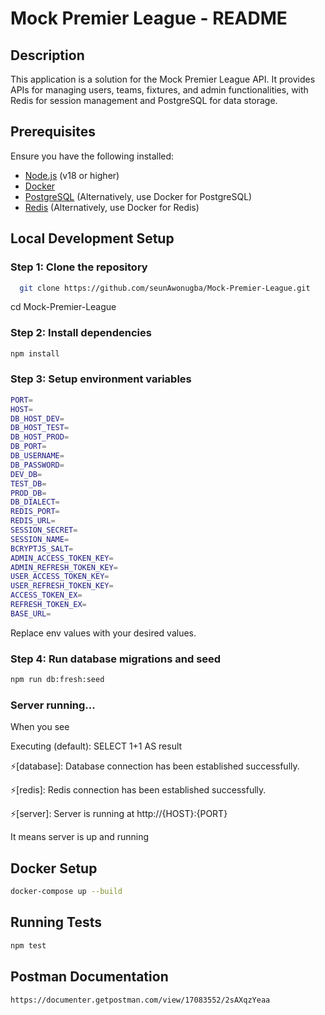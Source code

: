 # Mock Premier League - README

## Description

This application is a solution for the Mock Premier League API. It provides APIs for managing users, teams, fixtures, and admin functionalities, with Redis for session management and PostgreSQL for data storage.

## Prerequisites

Ensure you have the following installed:

-   [Node.js](https://nodejs.org/) (v18 or higher)
-   [Docker](https://www.docker.com/)
-   [PostgreSQL](https://www.postgresql.org/) (Alternatively, use Docker for PostgreSQL)
-   [Redis](https://redis.io/) (Alternatively, use Docker for Redis)

## Local Development Setup

### Step 1: Clone the repository

```bash
  git clone https://github.com/seunAwonugba/Mock-Premier-League.git
```

cd Mock-Premier-League

### Step 2: Install dependencies

```bash
npm install
```

### Step 3: Setup environment variables

```bash
PORT=
HOST=
DB_HOST_DEV=
DB_HOST_TEST=
DB_HOST_PROD=
DB_PORT=
DB_USERNAME=
DB_PASSWORD=
DEV_DB=
TEST_DB=
PROD_DB=
DB_DIALECT=
REDIS_PORT=
REDIS_URL=
SESSION_SECRET=
SESSION_NAME=
BCRYPTJS_SALT=
ADMIN_ACCESS_TOKEN_KEY=
ADMIN_REFRESH_TOKEN_KEY=
USER_ACCESS_TOKEN_KEY=
USER_REFRESH_TOKEN_KEY=
ACCESS_TOKEN_EX=
REFRESH_TOKEN_EX=
BASE_URL=
```

Replace env values with your desired values.

### Step 4: Run database migrations and seed

```bash
npm run db:fresh:seed
```

### Server running...

When you see

Executing (default): SELECT 1+1 AS result

⚡️[database]: Database connection has been established successfully.

⚡️[redis]: Redis connection has been established successfully.

⚡️[server]: Server is running at http://{HOST}:{PORT}

It means server is up and running

## Docker Setup

```bash
docker-compose up --build
```

## Running Tests

```bash
npm test
```

## Postman Documentation

```bash
https://documenter.getpostman.com/view/17083552/2sAXqzYeaa
```
